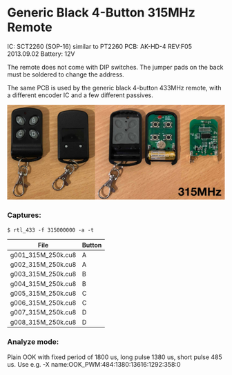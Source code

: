 # Generic Black 4-Button 315MHz Remote

IC: SCT2260 (SOP-16) similar to PT2260
PCB: AK-HD-4 REV:F05 2013.09.02
Battery: 12V

The remote does not come with DIP switches. The jumper pads on the back must be soldered to change the address.

The same PCB is used by the generic black 4-button 433MHz remote, with a different encoder IC and a few different passives.

![photo](photo.jpg)

### Captures:

```
$ rtl_433 -f 315000000 -a -t
```

File               | Button
------------------ | ------
g001_315M_250k.cu8 | A
g002_315M_250k.cu8 | A
g003_315M_250k.cu8 | B
g004_315M_250k.cu8 | B
g005_315M_250k.cu8 | C
g006_315M_250k.cu8 | C
g007_315M_250k.cu8 | D
g008_315M_250k.cu8 | D

### Analyze mode:

Plain OOK with fixed period of 1800 us, long pulse 1380 us, short pulse 485 us.
Use e.g. -X name:OOK_PWM:484:1380:13616:1292:358:0

